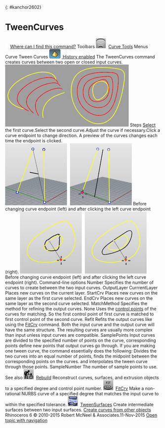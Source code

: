 ---
---

{: #kanchor2602}
# TweenCurves
 [![images/transparent.gif](images/transparent.gif)Where can I find this command?](javascript:void(0);) Toolbars
![images/tweencurves.png](images/tweencurves.png) [Curve Tools](curve-tools-toolbar.html) 
Menus
Curve
Tween Curves
![images/history-tag.png](images/history-tag.png) [&#160;History enabled](historyenabled.html) 
The TweenCurves command creates curves between two open or closed input curves.
![images/tweencurves-001.png](images/tweencurves-001.png)![images/tweencurves-002.png](images/tweencurves-002.png)
Steps
 [Select](select-objects.html) the first curve.Select the second curve.Adjust the curve if necessary.Click a curve endpoint to change direction. A preview of the curves changes each time the endpoint is clicked.![images/tweencurves-003.png](images/tweencurves-003.png)
Before changing curve endpoint (left) and after clicking the left curve endpoint (right).
![images/tweencurves-004.png](images/tweencurves-004.png)
Before changing curve endpoint (left) and after clicking the left curve endpoint (right).
Command-line options
Number
Specifies the number of curves to create between the two input curves.
OutputLayer
CurrrentLayer
Places new curves on the current layer.
StartCrv
Places new curves on the same layer as the first curve selected.
EndCrv
Places new curves on the same layer as the second curve selected.
MatchMethod
Specifies the method for refining the output curves.
None
Uses the [control points](controlpoint.html) of the curves for matching. So the first control point of first curve is matched to first control point of the second curve.
Refit
Refits the output curves like using the [FitCrv](fitcrv.html) command. Both the input curve and the output curve will have the same structure. The resulting curves are usually more complex than input unless input curves are compatible.
SamplePoints
Input curves are divided to the specified number of points on the curve, corresponding points define new points that output curves go through.
If you are making one tween curve, the command essentially does the following:
Divides the two curves into an equal number of points, finds the midpoint between the corresponding points on the curves. and interpolates the tween curve through those points.
SampleNumber
The number of sample points to use.
See also
![images/rebuild.png](images/rebuild.png) [Rebuild](rebuild.html) 
Reconstruct curves, surfaces, and extrusion objects to a specified degree and control point number.
![images/fitcrv.png](images/fitcrv.png) [FitCrv](fitcrv.html) 
Make a non-rational NURBS curve of a specified degree that matches the input curve to within the specified tolerance.
![images/tweensurfaces.png](images/tweensurfaces.png) [TweenSurfaces](tweensurfaces.html) 
Create intermediate surfaces between two input surfaces.
 [Create curves from other objects](sak-curvefromobject.html) 
&#160;
&#160;
Rhinoceros 6 © 2010-2015 Robert McNeel &amp; Associates.11-Nov-2015
 [Open topic with navigation](tweencurves.html) 

